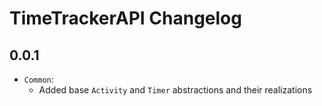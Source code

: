 # TimeTrackerAPI Changelog

## 0.0.1

* `Common`:
    * Added base `Activity` and `Timer` abstractions and their realizations
